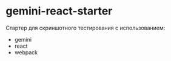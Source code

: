 # gemini-react-starter

Стартер для скриншотного тестирования с использованием:
* gemini
* react
* webpack
